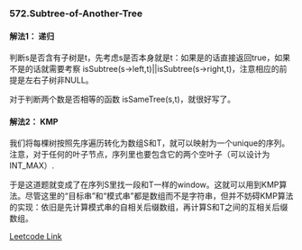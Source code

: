 ### 572.Subtree-of-Another-Tree

#### 解法1： 递归
判断s是否含有子树是t，先考虑s是否本身就是t：如果是的话直接返回true，如果不是的话就需要考察 isSubtree(s->left,t)||isSubtree(s->right,t)，注意相应的前提是左右子树非NULL。

对于判断两个数是否相等的函数 isSameTree(s,t)，就很好写了。

#### 解法2： KMP
我们将每棵树按照先序遍历转化为数组S和T，就可以映射为一个unique的序列。注意，对于任何的叶子节点，序列里也要包含它的两个空叶子（可以设计为INT_MAX）.

于是这道题就变成了在序列S里找一段和T一样的window。这就可以用到KMP算法。尽管这里的“目标串”和“模式串”都是数组而不是字符串，但并不妨碍KMP算法的实现：依旧是先计算模式串的自相关后缀数组，再计算S和T之间的互相关后缀数组。


[Leetcode Link](https://leetcode.com/problems/subtree-of-another-tree)
